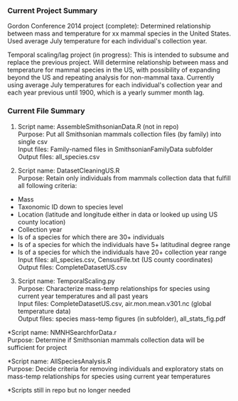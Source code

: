 ### Current Project Summary

Gordon Conference 2014 project (complete):
Determined relationship between mass and temperature for xx mammal species in the United States. Used average July temperature for each individual's collection year. 

Temporal scaling/lag project (in progress):
This is intended to subsume and replace the previous project. Will determine relationship between mass and temperature for mammal species in the US, with possibility of expanding beyond the US and repeating analysis for non-mammal taxa. Currently using average July temperatures for each individual's collection year and each year previous until 1900, which is a yearly summer month lag. 


### Current File Summary

1. Script name: AssembleSmithsonianData.R (not in repo)  
Purpose: Put all Smithsonian mammals collection files (by family) into single csv  
Input files: Family-named files in SmithsonianFamilyData subfolder  
Output files: all_species.csv  

2. Script name: DatasetCleaningUS.R  
Purpose: Retain only individuals from mammals collection data that fulfill all following criteria:
  * Mass
  * Taxonomic ID down to species level
  * Location (latitude and longitude either in data or looked up using US county location)
  * Collection year
  * Is of a species for which there are 30+ individuals
  * Is of a species for which the individuals have 5+ latitudinal degree range
  * Is of a species for which the individuals have 20+ collection year range
   Input files: all_species.csv, CensusFile.txt (US county coordinates)  
   Output files: CompleteDatasetUS.csv  

3. Script name: TemporalScaling.py  
Purpose: Characterize mass-temp relationships for species using current year temperatures and all past years  
Input files: CompleteDatasetUS.csv, air.mon.mean.v301.nc (global temperature data)  
Output files: species mass-temp figures (in subfolder), all_stats_fig.pdf  

*Script name: NMNHSearchforData.r  
Purpose: Determine if Smithsonian mammals collection data will be sufficient for project  

*Script name: AllSpeciesAnalysis.R  
Purpose: Decide criteria for removing individuals and exploratory stats on mass-temp relationships for species using current year temperatures  

*Scripts still in repo but no longer needed
